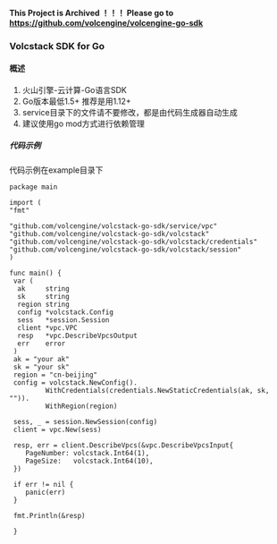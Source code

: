 #### This Project is Archived ！！！ Please go to https://github.com/volcengine/volcengine-go-sdk

### Volcstack SDK for Go
####  概述
1. 火山引擎-云计算-Go语言SDK
2. Go版本最低1.5+ 推荐是用1.12+ 
3. service目录下的文件请不要修改，都是由代码生成器自动生成
4. 建议使用go mod方式进行依赖管理

##### 代码示例
代码示例在example目录下

	package main

    import (
    "fmt"

	"github.com/volcengine/volcstack-go-sdk/service/vpc"
	"github.com/volcengine/volcstack-go-sdk/volcstack"
	"github.com/volcengine/volcstack-go-sdk/volcstack/credentials"
	"github.com/volcengine/volcstack-go-sdk/volcstack/session"
    )

    func main() {
     var (
      ak     string
      sk     string
      region string
      config *volcstack.Config
      sess   *session.Session
      client *vpc.VPC
      resp   *vpc.DescribeVpcsOutput
      err    error
     )
     ak = "your ak"
     sk = "your sk"
     region = "cn-beijing"
     config = volcstack.NewConfig().
             WithCredentials(credentials.NewStaticCredentials(ak, sk, "")).
             WithRegion(region)

	 sess, _ = session.NewSession(config)
	 client = vpc.New(sess)

	 resp, err = client.DescribeVpcs(&vpc.DescribeVpcsInput{
		PageNumber: volcstack.Int64(1),
		PageSize:   volcstack.Int64(10),
	 })

	 if err != nil {
		panic(err)
	 }

	 fmt.Println(&resp)

     }
